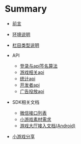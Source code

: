 # Summary

* [前言](README.md)
* [环境说明](explain/环境说明.md)
* [栏目类型说明](explain/栏目类型说明.md)
* API
  * [登录与api签名算法](api/登录与验证.md)
  * [游戏相关api](api/游戏.md)
  * [统计api](api/统计.md)
  * [开发者api](api/开发者api.md)
  * [广告投放api](api/广告投放.md)

* SDK相关文档
  * [微信接口列表](sdkdoc/微信接口列表.md)
  * [小游戏素材需求](sdkdoc/小游戏素材需求.md)
  * [游戏大厅接入文档(Android)](sdkdoc/游戏大厅接入文档Android.md)

* [小游戏分享](小游戏分享.md)

